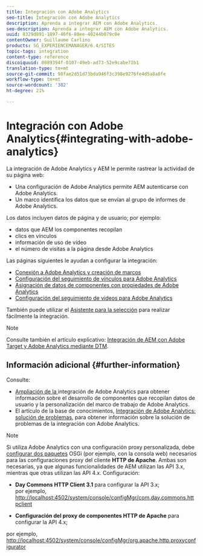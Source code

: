 ```yaml
---
title: Integración con Adobe Analytics
seo-title: Integración con Adobe Analytics
description: Aprenda a integrar AEM con Adobe Analytics.
seo-description: Aprenda a integrar AEM con Adobe Analytics.
uuid: 8329d891-1897-46f6-80ee-40244b079c0e
contentOwner: Guillaume Carlino
products: SG_EXPERIENCEMANAGER/6.4/SITES
topic-tags: integration
content-type: reference
discoiquuid: 0089394f-0107-49eb-ad73-52e9cabe71b1
translation-type: tm+mt
source-git-commit: 98fae2d51d73bda946f3c398e9276fe4d5a8a0fe
workflow-type: tm+mt
source-wordcount: '302'
ht-degree: 21%

---
```



# Integración con Adobe Analytics{#integrating-with-adobe-analytics}

La integración de Adobe Analytics y AEM le permite rastrear la actividad de su página web:

* Una configuración de Adobe Analytics permite AEM autenticarse con Adobe Analytics.
* Un marco identifica los datos que se envían al grupo de informes de Adobe Analytics.

Los datos incluyen datos de página y de usuario; por ejemplo:

* datos que AEM los componentes recopilan
* clics en vínculos
* información de uso de vídeo
* el número de visitas a la página desde Adobe Analytics

Las páginas siguientes le ayudan a configurar la integración:

* [Conexión a Adobe Analytics y creación de marcos](/help/sites-administering/adobeanalytics-connect.md)
* [Configuración del seguimiento de vínculos para Adobe Analytics](/help/sites-administering/adobeanalytics-link.md)
* [Asignación de datos de componentes con propiedades de Adobe Analytics](/help/sites-administering/adobeanalytics-mapping.md)
* [Configuración del seguimiento de videos para Adobe Analytics](/help/sites-administering/adobeanalytics-video.md)

También puede utilizar el [Asistente para la selección](/help/sites-administering/opt-in.md) para realizar fácilmente la integración.

>[!NOTE]
>
>Consulte también el artículo explicativo: [Integración de AEM con Adobe Target y Adobe Analytics mediante DTM](https://helpx.adobe.com/experience-manager/using/integrate-digital-marketing-solutions.html).

## Información adicional {#further-information}

Consulte:

* [Ampliación de la ](/help/sites-developing/extending-analytics.md) integración de Adobe Analytics para obtener información sobre el desarrollo de componentes que recopilan datos de usuario y la personalización del marco de trabajo de Adobe Analytics.
* El artículo de la base de conocimientos, [Integración de Adobe Analytics: solución de problemas](https://helpx.adobe.com/experience-manager/kb/sitecatalystintegrationtroubleshooting.html), para obtener información sobre la solución de problemas de la integración con Adobe Analytics.

>[!NOTE]
>
>Si utiliza Adobe Analytics con una configuración proxy personalizada, debe [configurar dos paquetes](/help/sites-deploying/configuring-osgi.md) OSGi (por ejemplo, con la consola web) necesarios para las configuraciones proxy del cliente **HTTP de Apache**. Ambas son necesarias, ya que algunas funcionalidades de AEM utilizan las API 3.x, mientras que otras utilizan las API 4.x. Configuración:
>
>* **Day Commons HTTP Client 3.1** para configurar la API 3.x;\
   >  por ejemplo, [http://localhost:4502/system/console/configMgr/com.day.commons.httpclient](http://localhost:4502/system/console/configMgr/com.day.commons.httpclient)
   >
   >
* **Configuración del proxy de componentes HTTP de Apache** para configurar la API 4.x;
>
>  
por ejemplo, [http://localhost:4502/system/console/configMgr/org.apache.http.proxyconfigurator](http://localhost:4502/system/console/configMgr/org.apache.http.proxyconfigurator)

